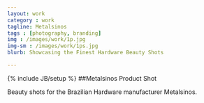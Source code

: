 ```yaml
---
layout: work
category : work
tagline: Metalsinos
tags : [photography, branding]
img : /images/work/1p.jpg
img-sm : /images/work/1ps.jpg
blurb: Showcasing the Finest Hardware Beauty Shots

---
```

{% include JB/setup %}
##Metalsinos Product Shot

Beauty shots for the Brazilian Hardware manufacturer Metalsinos.